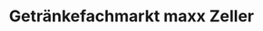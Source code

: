 ---
title: "Getränkefachmarkt maxx Zeller"
url: /schoeneck/getraenkefachmarkt-maxx-zeller/
shop: Spirituosen
---